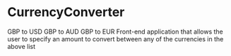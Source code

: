 # CurrencyConverter
GBP to USD  GBP to AUD GBP to EUR Front-end application that allows the user to specify an amount to convert between any of the currencies in the above list
